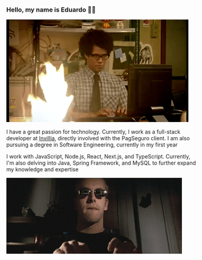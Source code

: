 ### Hello, my name is Eduardo 🖖🏻
![READme//GIFme](https://raw.githubusercontent.com/eduardonk9999/eduardonk9999/master/assets/giphy2.gif)



<p>I have a great passion for technology. Currently, I work as a full-stack developer at <a href="https://invillia.com/global-growth-framework/" target="blank">Invillia</a>, directly involved with the PagSeguro client. I am also pursuing a degree in Software Engineering, currently in my first year</p>

<p>I work with JavaScript, Node.js, React, Next.js, and TypeScript. Currently, I'm also delving into Java, Spring Framework, and MySQL to further expand my knowledge and expertise</p>


![READme//GIFme](https://raw.githubusercontent.com/eduardonk9999/eduardonk9999/master/assets/giphy.gif)


